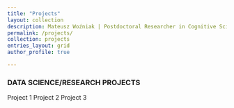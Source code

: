 ```yaml
---
title: "Projects"
layout: collection
description: Mateusz Woźniak | Postdoctoral Researcher in Cognitive Science | Central European University
permalink: /projects/
collection: projects
entries_layout: grid
author_profile: true

---
```


### DATA SCIENCE/RESEARCH PROJECTS

Project 1
Project 2
Project 3


